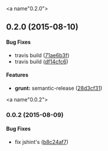 <a name"0.2.0"></a>
## 0.2.0 (2015-08-10)


#### Bug Fixes

* travis build ([71ae6b3f](https://github.com/claudiocro/tektronix-metacatalog-client/commit/71ae6b3f))
* travis build ([df14cfc6](https://github.com/claudiocro/tektronix-metacatalog-client/commit/df14cfc6))


#### Features

* **grunt:** semantic-release ([28d3cf31](https://github.com/claudiocro/tektronix-metacatalog-client/commit/28d3cf31))


<a name"0.0.2"></a>
### 0.0.2 (2015-08-09)


#### Bug Fixes

* fix jshint's ([b8c24af7](https://github.com/claudiocro/tektronix-metacatalog-client/commit/b8c24af7))



